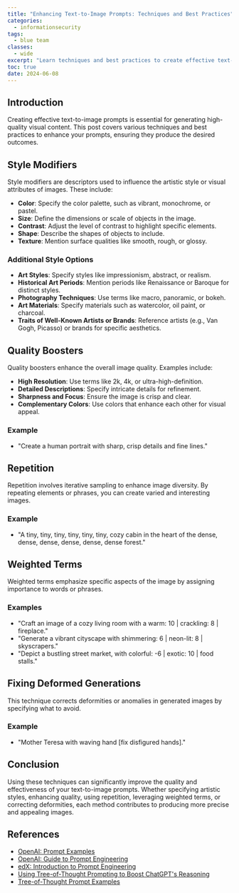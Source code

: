 ```yaml
---
title: "Enhancing Text-to-Image Prompts: Techniques and Best Practices"
categories: 
  - informationsecurity
tags:
  - blue team
classes: 
  - wide
excerpt: "Learn techniques and best practices to create effective text-to-image prompts, including style modifiers, quality boosters, repetition, weighted terms, and methods to fix deformities."
toc: true
date: 2024-06-08
---
```


## Introduction

Creating effective text-to-image prompts is essential for generating high-quality visual content. This post covers various techniques and best practices to enhance your prompts, ensuring they produce the desired outcomes.

## Style Modifiers

Style modifiers are descriptors used to influence the artistic style or visual attributes of images. These include:

- **Color**: Specify the color palette, such as vibrant, monochrome, or pastel.
- **Size**: Define the dimensions or scale of objects in the image.
- **Contrast**: Adjust the level of contrast to highlight specific elements.
- **Shape**: Describe the shapes of objects to include.
- **Texture**: Mention surface qualities like smooth, rough, or glossy.

### Additional Style Options

- **Art Styles**: Specify styles like impressionism, abstract, or realism.
- **Historical Art Periods**: Mention periods like Renaissance or Baroque for distinct styles.
- **Photography Techniques**: Use terms like macro, panoramic, or bokeh.
- **Art Materials**: Specify materials such as watercolor, oil paint, or charcoal.
- **Traits of Well-Known Artists or Brands**: Reference artists (e.g., Van Gogh, Picasso) or brands for specific aesthetics.

## Quality Boosters

Quality boosters enhance the overall image quality. Examples include:

- **High Resolution**: Use terms like 2k, 4k, or ultra-high-definition.
- **Detailed Descriptions**: Specify intricate details for refinement.
- **Sharpness and Focus**: Ensure the image is crisp and clear.
- **Complementary Colors**: Use colors that enhance each other for visual appeal.

### Example

- "Create a human portrait with sharp, crisp details and fine lines."

## Repetition

Repetition involves iterative sampling to enhance image diversity. By repeating elements or phrases, you can create varied and interesting images.

### Example

- "A tiny, tiny, tiny, tiny, tiny, tiny, cozy cabin in the heart of the dense, dense, dense, dense, dense, dense forest."

## Weighted Terms

Weighted terms emphasize specific aspects of the image by assigning importance to words or phrases.

### Examples

- "Craft an image of a cozy living room with a warm: 10 | crackling: 8 | fireplace."
- "Generate a vibrant cityscape with shimmering: 6 | neon-lit: 8 | skyscrapers."
- "Depict a bustling street market, with colorful: -6 | exotic: 10 | food stalls."

## Fixing Deformed Generations

This technique corrects deformities or anomalies in generated images by specifying what to avoid.

### Example

- "Mother Teresa with waving hand [fix disfigured hands]."

## Conclusion

Using these techniques can significantly improve the quality and effectiveness of your text-to-image prompts. Whether specifying artistic styles, enhancing quality, using repetition, leveraging weighted terms, or correcting deformities, each method contributes to producing more precise and appealing images.

## References

- [OpenAI: Prompt Examples](https://platform.openai.com/examples)
- [OpenAI: Guide to Prompt Engineering](https://platform.openai.com/docs/guides/prompt-engineering)
- [edX: Introduction to Prompt Engineering](https://learning.edx.org/course/course-v1:IBM+AI0131EN+3T2023)
- [Using Tree-of-Thought Prompting to Boost ChatGPT's Reasoning](https://github.com/dave1010/tree-of-thought-prompting/tree/main)
- [Tree-of-Thought Prompt Examples](https://github.com/dave1010/tree-of-thought-prompting/blob/main/tree-of-thought-prompts.txt)
